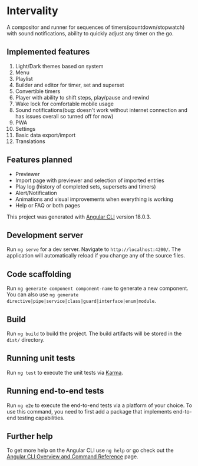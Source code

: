 # Intervality

A compositor and runner for sequences of timers(countdown/stopwatch) with sound notifications, ability to quickly adjust any timer on the go.

## Implemented features

1. Light/Dark themes based on system
2. Menu
3. Playlist
4. Builder and editor for timer, set and superset
5. Convertible timers
6. Player with ability to shift steps, play/pause and rewind
7. Wake lock for comfortable mobile usage
8. Sound notifications(bug: doesn't work without internet connection and has issues overall so turned off for now)
9. PWA
10. Settings
11. Basic data export/import
12. Translations

## Features planned

- Previewer
- Import page with previewer and selection of imported entries
- Play log (history of completed sets, supersets and timers)
- Alert/Notification
- Animations and visual improvements when everything is working
- Help or FAQ or both pages

This project was generated with [Angular CLI](https://github.com/angular/angular-cli) version 18.0.3.

## Development server

Run `ng serve` for a dev server. Navigate to `http://localhost:4200/`. The application will automatically reload if you change any of the source files.

## Code scaffolding

Run `ng generate component component-name` to generate a new component. You can also use `ng generate directive|pipe|service|class|guard|interface|enum|module`.

## Build

Run `ng build` to build the project. The build artifacts will be stored in the `dist/` directory.

## Running unit tests

Run `ng test` to execute the unit tests via [Karma](https://karma-runner.github.io).

## Running end-to-end tests

Run `ng e2e` to execute the end-to-end tests via a platform of your choice. To use this command, you need to first add a package that implements end-to-end testing capabilities.

## Further help

To get more help on the Angular CLI use `ng help` or go check out the [Angular CLI Overview and Command Reference](https://angular.dev/tools/cli) page.
